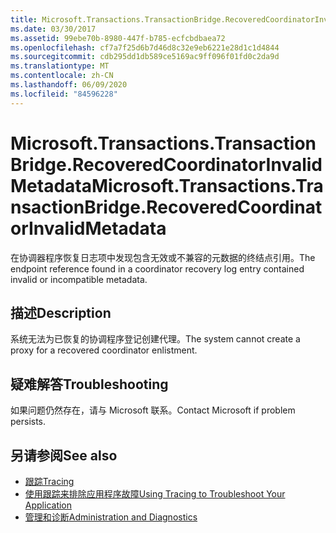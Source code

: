 ```yaml
---
title: Microsoft.Transactions.TransactionBridge.RecoveredCoordinatorInvalidMetadata
ms.date: 03/30/2017
ms.assetid: 99ebe70b-8980-447f-b785-ecfcbdbaea72
ms.openlocfilehash: cf7a7f25d6b7d46d8c32e9eb6221e28d1c1d4844
ms.sourcegitcommit: cdb295dd1db589ce5169ac9ff096f01fd0c2da9d
ms.translationtype: MT
ms.contentlocale: zh-CN
ms.lasthandoff: 06/09/2020
ms.locfileid: "84596228"
---
```

# <a name="microsofttransactionstransactionbridgerecoveredcoordinatorinvalidmetadata"></a><span data-ttu-id="b0afa-102">Microsoft.Transactions.TransactionBridge.RecoveredCoordinatorInvalidMetadata</span><span class="sxs-lookup"><span data-stu-id="b0afa-102">Microsoft.Transactions.TransactionBridge.RecoveredCoordinatorInvalidMetadata</span></span>
<span data-ttu-id="b0afa-103">在协调器程序恢复日志项中发现包含无效或不兼容的元数据的终结点引用。</span><span class="sxs-lookup"><span data-stu-id="b0afa-103">The endpoint reference found in a coordinator recovery log entry contained invalid or incompatible metadata.</span></span>  
  
## <a name="description"></a><span data-ttu-id="b0afa-104">描述</span><span class="sxs-lookup"><span data-stu-id="b0afa-104">Description</span></span>  
 <span data-ttu-id="b0afa-105">系统无法为已恢复的协调程序登记创建代理。</span><span class="sxs-lookup"><span data-stu-id="b0afa-105">The system cannot create a proxy for a recovered coordinator enlistment.</span></span>  
  
## <a name="troubleshooting"></a><span data-ttu-id="b0afa-106">疑难解答</span><span class="sxs-lookup"><span data-stu-id="b0afa-106">Troubleshooting</span></span>  
 <span data-ttu-id="b0afa-107">如果问题仍然存在，请与 Microsoft 联系。</span><span class="sxs-lookup"><span data-stu-id="b0afa-107">Contact Microsoft if problem persists.</span></span>  
  
## <a name="see-also"></a><span data-ttu-id="b0afa-108">另请参阅</span><span class="sxs-lookup"><span data-stu-id="b0afa-108">See also</span></span>

- [<span data-ttu-id="b0afa-109">跟踪</span><span class="sxs-lookup"><span data-stu-id="b0afa-109">Tracing</span></span>](index.md)
- [<span data-ttu-id="b0afa-110">使用跟踪来排除应用程序故障</span><span class="sxs-lookup"><span data-stu-id="b0afa-110">Using Tracing to Troubleshoot Your Application</span></span>](using-tracing-to-troubleshoot-your-application.md)
- [<span data-ttu-id="b0afa-111">管理和诊断</span><span class="sxs-lookup"><span data-stu-id="b0afa-111">Administration and Diagnostics</span></span>](../index.md)
